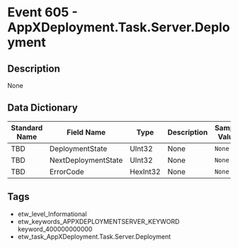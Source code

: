 # Event 605 - AppXDeployment.Task.Server.Deployment

## Description
None

## Data Dictionary
|Standard Name|Field Name|Type|Description|Sample Value|
|---|---|---|---|---|
|TBD|DeploymentState|UInt32|None|`None`|
|TBD|NextDeploymentState|UInt32|None|`None`|
|TBD|ErrorCode|HexInt32|None|`None`|

## Tags
* etw_level_Informational
* etw_keywords_APPXDEPLOYMENTSERVER_KEYWORD keyword_400000000000
* etw_task_AppXDeployment.Task.Server.Deployment